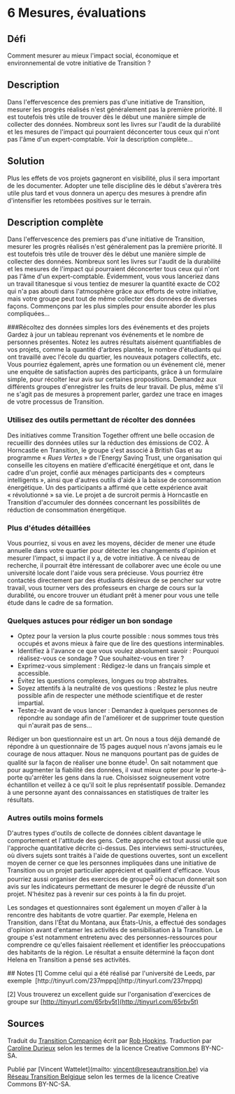 # 6 Mesures, évaluations

## Défi

Comment mesurer au mieux l'impact social, économique et environnemental de votre initiative de Transition ?

## Description

Dans l'effervescence des premiers pas d'une initiative de Transition, mesurer les progrès réalisés n'est généralement pas la première priorité. Il est toutefois très utile de trouver dès le début une manière simple de collecter des données. Nombreux sont les livres sur l'audit de la durabilité et les mesures de l'impact qui pourraient déconcerter tous ceux qui n'ont pas l'âme d'un expert-comptable. 
Voir la description complète...

## Solution

Plus les effets de vos projets gagneront en visibilité, plus il sera important de les documenter. Adopter une telle discipline dès le début s'avèrera très utile plus tard et vous donnera un aperçu des mesures à prendre afin d'intensifier les retombées positives sur le terrain. 

## Description complète

Dans l'effervescence des premiers pas d'une initiative de Transition, mesurer les progrès réalisés n'est généralement pas la première priorité. Il est toutefois très utile de trouver dès le début une manière simple de collecter des données. Nombreux sont les livres sur l'audit de la durabilité et les mesures de l'impact qui pourraient déconcerter tous ceux qui n'ont pas l'âme d'un expert-comptable. Évidemment, vous vous lanceriez dans un travail titanesque si vous tentiez de mesurer la quantité exacte de CO2 qui n'a pas abouti dans l'atmosphère grâce aux efforts de votre initiative, mais votre groupe peut tout de même collecter des données de diverses façons. Commençons par les plus simples pour ensuite aborder les plus compliquées...

###Récoltez des données simples lors des événements et des projets
Gardez à jour un tableau reprenant vos événements et le nombre de personnes présentes. Notez les autres résultats aisément quantifiables de vos projets, comme la quantité d'arbres plantés, le nombre d'étudiants qui ont travaillé avec l'école du quartier, les nouveaux potagers collectifs, etc. Vous pourriez également, après une formation ou un événement clé, mener une enquête de satisfaction auprès des participants, grâce à un formulaire simple, pour récolter leur avis sur certaines propositions. Demandez aux différents groupes d'enregistrer les fruits de leur travail. De plus, même s'il ne s'agit pas de mesures à proprement parler, gardez une trace en images de votre processus de Transition. 

### Utilisez des outils permettant de récolter des données
Des initiatives comme Transition Together offrent une belle occasion de recueillir des données utiles sur la réduction des émissions de CO2. À Horncastle en Transition, le groupe s'est associé à British Gas et au programme « *Rues Vertes* » de l'Energy Saving Trust, une organisation qui conseille les citoyens en matière d'efficacité énergétique et ont, dans le cadre d'un projet, confié aux ménages participants des « compteurs intelligents », ainsi que d'autres outils d'aide à la baisse de consommation énergétique. Un des participants a affirmé que cette expérience avait « révolutionné » sa vie. Le projet a de surcroit permis à Horncastle en Transition d'accumuler des données concernant les possibilités de réduction de consommation énergétique.  

### Plus d'études détaillées
Vous pourriez, si vous en avez les moyens, décider de mener une étude annuelle dans votre quartier pour détecter les changements d'opinion et mesurer l'impact, si impact il y a, de votre initiative. À ce niveau de recherche, il pourrait être intéressant de collaborer avec une école ou une université locale dont l'aide vous sera précieuse. Vous pourriez être contactés directement par des étudiants désireux de se pencher sur votre travail, vous tourner vers des professeurs en charge de cours sur la durabilité, ou encore trouver un étudiant prêt à mener pour vous une telle étude dans le cadre de sa formation. 

### Quelques astuces pour rédiger un bon sondage

- Optez pour la version la plus courte possible : nous sommes tous très occupés et avons mieux à faire que de lire des questions interminables. 
- Identifiez à l'avance ce que vous voulez absolument savoir : Pourquoi réalisez-vous ce sondage ? Que souhaitez-vous en tirer ? 
- Exprimez-vous simplement : Rédigez-le dans un français simple et accessible. 
- Évitez les questions complexes, longues ou trop abstraites. 
- Soyez attentifs à la neutralité de vos questions : Restez le plus neutre possible afin de respecter une méthode scientifique et de rester impartial.
- Testez-le avant de vous lancer : Demandez à quelques personnes de répondre au sondage afin de l'améliorer et de supprimer toute question qui n'aurait pas de sens...

Rédiger un bon questionnaire est un art. On nous a tous déjà demandé de répondre à un questionnaire de 15 pages auquel nous n'avons jamais eu le courage de nous attaquer. Nous ne manquons pourtant pas de guides de qualité sur la façon de réaliser une bonne étude<sup>[1](#note)</sup>. On sait notamment que pour augmenter la fiabilité des données, il vaut mieux opter pour le porte-à-porte qu'arrêter les gens dans la rue. Choisissez soigneusement votre échantillon et veillez à ce qu'il soit le plus représentatif possible. Demandez à une personne ayant des connaissances en statistiques de traiter les résultats.  

### Autres outils moins formels
D'autres types d'outils de collecte de données ciblent davantage le comportement et l'attitude des gens. Cette approche est tout aussi utile que l'approche quantitative décrite ci-dessus. Des interviews semi-structurées, où divers sujets sont traités à l'aide de questions ouvertes, sont un excellent moyen de cerner ce que les personnes impliquées dans une initiative de Transition ou un projet particulier apprécient et qualifient d'efficace. Vous pourriez aussi organiser des exercices de groupe<sup>[2](#note)</sup> où chacun donnerait son avis sur les indicateurs permettant de mesurer le degré de réussite d'un projet. N'hésitez pas à revenir sur ces points à la fin du projet. 

Les sondages et questionnaires sont également un moyen d'aller à la rencontre des habitants de votre quartier. Par exemple, Helena en Transition, dans l'État du Montana, aux États-Unis, a effectué des sondages d'opinion avant d'entamer les activités de sensibilisation à la Transition. Le groupe s'est notamment entretenu avec des personnes-ressources pour comprendre ce qu'elles faisaient réellement et identifier les préoccupations des habitants de la région. Le résultat a ensuite déterminé la façon dont Helena en Transition a pensé ses activités. 

<a id="note">
## Notes
[1] Comme celui qui a été réalisé par l'université de Leeds, par exemple 
[http://tinyurl.com/237mppq](http://tinyurl.com/237mppq)

[2] Vous trouverez un excellent guide sur l'organisation d'exercices de groupe sur [http://tinyurl.com/65rbv5t](http://tinyurl.com/65rbv5t)

## Sources 

Traduit du [Transition Companion](https://www.transitionnetwork.org/transition-companion) écrit par [Rob Hopkins](https://www.transitionnetwork.org/about/people/staff-and-key-contributors). Traduction par [Caroline Durieux](http://www.reseautransition.be/articles/author/caroline-durieux/) selon les termes de la licence Creative Commons BY-NC-SA.

Publié par [Vincent Wattelet](mailto: vincent@reseautransition.be) via [Réseau Transition Belgique](http://www.reseautransition.be/) selon les termes de la licence Creative Commons BY-NC-SA.
